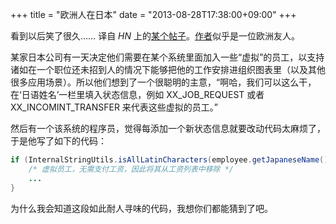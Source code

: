 +++
title = "欧洲人在日本"
date = "2013-08-28T17:38:00+09:00"
+++

看到以后笑了很久…… 译自 *HN* 上的[某个帖子](https://news.ycombinator.com/item?id=6141330)。[作者](https://twitter.com/patio11)似乎是一位欧洲友人。

某家日本公司有一天决定他们需要在某个系统里面加入一些“虚拟”的员工，以支持诸如在一个职位还未招到人的情况下能够把他的工作安排进组织图表里（以及其他很多应用场景）。所以他们想到了一个很聪明的主意，“啊哈，我们可以这么干，在‘日语姓名’一栏里填入状态信息，例如 XX_JOB_REQUEST 或者 XX_INCOMINT_TRANSFER 来代表这些虚拟的员工。”

然后有一个该系统的程序员，觉得每添加一个新状态信息就要改动代码太麻烦了，于是他写了如下的代码：

``` java
if (InternalStringUtils.isAllLatinCharacters(employee.getJapaneseName()) {
    /* 虚拟员工，无需支付工资，因此将其从工资列表中移除 */
    ...
}
```

为什么我会知道这段如此耐人寻味的代码，我想你们都能猜到了吧。
